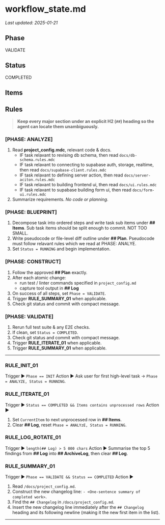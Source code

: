 # workflow_state.md

_Last updated: 2025-01-21_

## Phase

VALIDATE

## Status

COMPLETED

## Items

## Rules

> **Keep every major section under an explicit H2 (`##`) heading so the agent can locate them unambiguously.**

### [PHASE: ANALYZE]

1.  Read **project_config.mdc**, relevant code & docs.
    - IF task relavant to revising db schema, then read `docs/db-schema.rules.mdc`
    - IF task relavant to connecting to supabase auth, storage, realtime, then read `docs/supabase-client.rules.mdc`
    - IF task relavant to defining server action, then read `docs/server-aciton.rules.mdc`
    - IF task relavant to building frontend ui, then read `docs/ui.rules.mdc`
    - IF task relavant to supabase building form ui, then read `docs/form-ui.rules.mdc`
2.  Summarize requirements. _No code or planning._

### [PHASE: BLUEPRINT]

1.  Decompose task into ordered steps and write task sub items under **## Items**. Sub task items should be split enough to commit. NOT TOO SMALL.
2.  Write pseudocode or file-level diff outline under **## Plan**. Pseudocode must follow relavant rules which we read at PHASE: ANALYE.
3.  Set `Status = RUNNING` and begin implementation.

### [PHASE: CONSTRUCT]

1.  Follow the approved **## Plan** exactly.
2.  After each atomic change:
    - run test / linter commands specified in `project_config.md`
    - capture tool output in **## Log**
3.  On success of all steps, set `Phase = VALIDATE`.
4.  Trigger **RULE_SUMMARY_01** when applicable.
5.  Check git status and commit with compact message.

### [PHASE: VALIDATE]

1.  Rerun full test suite & any E2E checks.
2.  If clean, set `Status = COMPLETED`.
3.  Check git status and commit with compact message.
4.  Trigger **RULE_ITERATE_01** when applicable.
5.  Trigger **RULE_SUMMARY_01** when applicable.

---

### RULE_INIT_01

Trigger ▶ `Phase == INIT`
Action ▶ Ask user for first high-level task → `Phase = ANALYZE, Status = RUNNING`.

### RULE_ITERATE_01

Trigger ▶ `Status == COMPLETED && Items contains unprocessed rows`
Action ▶

1.  Set `CurrentItem` to next unprocessed row in **## Items**.
2.  Clear **## Log**, reset `Phase = ANALYzE, Status = RUNNING`.

### RULE_LOG_ROTATE_01

Trigger ▶ `length(## Log) > 5 000 chars`
Action ▶ Summarise the top 5 findings from **## Log** into **## ArchiveLog**, then clear **## Log**.

### RULE_SUMMARY_01

Trigger ▶ `Phase == VALIDATE && Status == COMPLETED`
Action ▶

1.  Read `/docs/project_config.md`.
2.  Construct the new changelog line: `- <One-sentence summary of completed work>`.
3.  Find the `## Changelog` in `/docs/project_config.md`.
4.  Insert the new changelog line immediately after the `## Changelog` heading and its following newline (making it the new first item in the list).

---